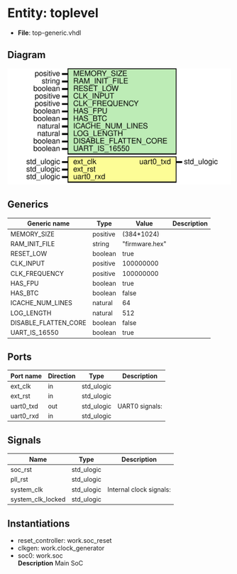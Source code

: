 # Entity: toplevel

- **File**: top-generic.vhdl
## Diagram

![Diagram](top-generic.svg "Diagram")
## Generics

| Generic name         | Type     | Value          | Description |
| -------------------- | -------- | -------------- | ----------- |
| MEMORY_SIZE          | positive | (384*1024)     |             |
| RAM_INIT_FILE        | string   | "firmware.hex" |             |
| RESET_LOW            | boolean  | true           |             |
| CLK_INPUT            | positive | 100000000      |             |
| CLK_FREQUENCY        | positive | 100000000      |             |
| HAS_FPU              | boolean  | true           |             |
| HAS_BTC              | boolean  | false          |             |
| ICACHE_NUM_LINES     | natural  | 64             |             |
| LOG_LENGTH           | natural  | 512            |             |
| DISABLE_FLATTEN_CORE | boolean  | false          |             |
| UART_IS_16550        | boolean  | true           |             |
## Ports

| Port name | Direction | Type       | Description    |
| --------- | --------- | ---------- | -------------- |
| ext_clk   | in        | std_ulogic |                |
| ext_rst   | in        | std_ulogic |                |
| uart0_txd | out       | std_ulogic | UART0 signals: |
| uart0_rxd | in        | std_ulogic |                |
## Signals

| Name              | Type       | Description               |
| ----------------- | ---------- | ------------------------- |
| soc_rst           | std_ulogic |                           |
| pll_rst           | std_ulogic |                           |
| system_clk        | std_ulogic |  Internal clock signals:  |
| system_clk_locked | std_ulogic |                           |
## Instantiations

- reset_controller: work.soc_reset
- clkgen: work.clock_generator
- soc0: work.soc
</br>**Description**
 Main SoC

